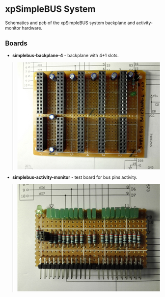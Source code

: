 # xpSimpleBUS System
Schematics and pcb of the xpSimpleBUS system backplane and activity-monitor hardware.


## Boards
* **simplebus-backplane-4** - backplane with 4+1 slots.
> ![simplebus-backplane-4.jpg](../.images/simplebus-backplane-4.jpg)

* **simplebus-activity-monitor** - test board for bus pins activity.
> ![simplebus-activity-monitor.jpg](../.images/simplebus-activity-monitor.jpg)
